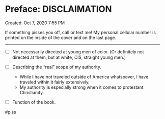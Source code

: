 # Preface: DISCLAIMATION
Created: Oct 7, 2020 7:55 PM

If something pisses you off, call or text me! My personal cellular number is printed on the inside of the cover and on the last page.

- - - -
- [ ]  Not necessarily directed at young men of color. (Or definitely not directed at them, but at white, CIS, straight young men.)
- [ ]  Describing the “real” scope of my authority.
	* While I have not traveled outside of America whatsoever, I have traveled within it fairly extensively.
	* My authority is especially strong when it comes to protestant Christianity.
- [ ]  Function of the book.


#piss
